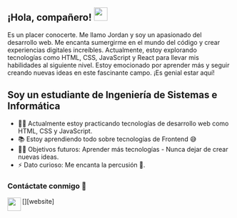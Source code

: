 ## ¡Hola, compañero! <img width="30px" src="https://media.tenor.com/images/3b388fe03da271d2674faf85eb7c3fcd/tenor.gif" />

Es un placer conocerte. Me llamo Jordan y soy un apasionado del desarrollo web. Me encanta sumergirme en el mundo del código y crear experiencias digitales increíbles. Actualmente, estoy explorando tecnologías como HTML, CSS, JavaScript y React para llevar mis habilidades al siguiente nivel. Estoy emocionado por aprender más y seguir creando nuevas ideas en este fascinante campo. ¡Es genial estar aquí!

## Soy un estudiante de Ingeniería de Sistemas e Informática

- 👨‍💻 Actualmente estoy practicando tecnologías de desarrollo web como HTML, CSS y JavaScript.
- 📚 Estoy aprendiendo todo sobre tecnologías de Frontend 😅
- 💪🏼 Objetivos futuros: Aprender más tecnologías - Nunca dejar de crear nuevas ideas.
- ⚡  Dato curioso: Me encanta la percusión 🥁.

### Contáctate conmigo 📝

[<img align="left" height="30px" src="[https://www.flaticon.com/svg/static/icons/svg/2996/2996826.svg](https://img.shields.io/badge/Instagram-E4405F?style=for-the-badge&logo=instagram&logoColor=white
)" />][website]
